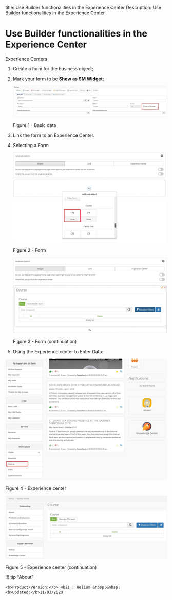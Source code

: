 title: Use Builder functionalities in the Experience Center
Description: Use Builder functionalities in the Experience Center
# Use Builder functionalities in the Experience Center

Experience Centers

1.  Create a form for the business object;

2.  Mark your form to be **Show as SM Widget**;

    ![basic](images/builder-sm-6.jpg)

    Figure 1 - Basic data

3.  Link the form to an Experience Center.

4.  Selecting a Form

    ![basic](images/builder-sm-7.png)

    Figure 2 - Form

    ![basic](images/builder-sm-8.png)

    Figure 3 - Form (continuation)

5.  Using the Experience center to Enter Data:

![basic](images/builder-sm-9.png)

Figure 4 - Experience center


![basic](images/builder-sm-10.png)

Figure 5 - Experience center (continuation)


!!! tip "About"

    <b>Product/Version:</b> 4biz | Helium &nbsp;&nbsp;
    <b>Updated:</b>11/03/2020
